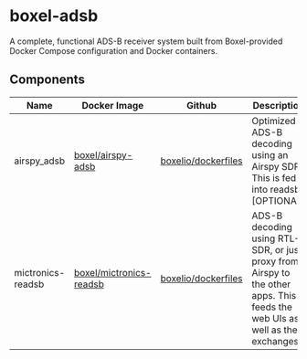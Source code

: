 # boxel-adsb

A complete, functional ADS-B receiver system built from Boxel-provided Docker Compose configuration
and Docker containers.

## Components

| Name | Docker Image | Github | Description |
| ---- | ------------ | ------ | ----------- |
| airspy_adsb | [boxel/airspy-adsb](https://hub.docker.com/r/boxel/airspy-adsb) | [boxelio/dockerfiles](https://github.com/boxelio/dockerfiles/tree/master/flight/airspy-adsb) | Optimized ADS-B decoding using an Airspy SDR. This is fed into readsb. [OPTIONAL]|
| mictronics-readsb | [boxel/mictronics-readsb](https://hub.docker.com/r/boxel/mictronics-readsb) | [boxelio/dockerfiles](https://github.com/boxelio/dockerfiles/tree/master/flight/mictronics-readsb) | ADS-B decoding using RTL-SDR, or just proxy from Airspy to the other apps. This feeds the web UIs as well as the exchanges. |
